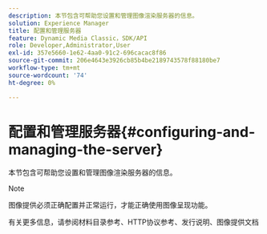 ```yaml
---
description: 本节包含可帮助您设置和管理图像渲染服务器的信息。
solution: Experience Manager
title: 配置和管理服务器
feature: Dynamic Media Classic，SDK/API
role: Developer,Administrator,User
exl-id: 357e5660-1e62-4aa0-91c2-696cacac8f86
source-git-commit: 206e4643e3926cb85b4be2189743578f88180be7
workflow-type: tm+mt
source-wordcount: '74'
ht-degree: 0%

---
```


# 配置和管理服务器{#configuring-and-managing-the-server}

本节包含可帮助您设置和管理图像渲染服务器的信息。

>[!NOTE]
>
>图像提供必须正确配置并正常运行，才能正确使用图像呈现功能。

有关更多信息，请参阅材料目录参考、HTTP协议参考、发行说明、图像提供文档
